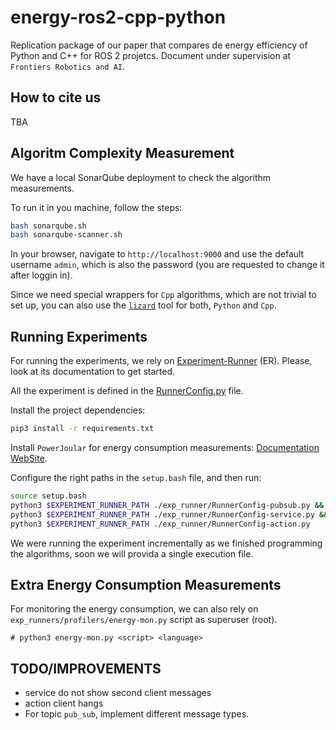 # energy-ros2-cpp-python
Replication package of our paper that compares de energy efficiency of Python and C++ for ROS 2 projetcs. Document under supervision at `Frontiers Robotics and AI`.

## How to cite us

TBA

## Algoritm Complexity Measurement

We have a local SonarQube deployment to check the algorithm measurements.

To run it in you machine, follow the steps:

```bash
bash sonarqube.sh
bash sonarqube-scanner.sh
```

In your browser, navigate to `http://localhost:9000` and use the default username `admin`, which is also the password (you are requested to change it after loggin in).

Since we need special wrappers for `Cpp` algorithms, which are not trivial to set up, you can also use the [`lizard`](https://ascl.net/1906.011) tool for both, `Python` and `Cpp`.

## Running Experiments

For running the experiments, we rely on [Experiment-Runner](https://github.com/S2-group/experiment-runner) (ER). Please, look at its documentation to get started.

All the experiment is defined in the [RunnerConfig.py](./exp-runner/RunnerConfig.py) file.

Install the project dependencies:

```bash
pip3 install -r requirements.txt
```

Install `PowerJoular` for energy consumption measurements: [Documentation WebSite](https://joular.github.io/powerjoular/guide/installation.html).

Configure the right paths in the `setup.bash` file, and then run:

```bash
source setup.bash
python3 $EXPERIMENT_RUNNER_PATH ./exp_runner/RunnerConfig-pubsub.py &&
python3 $EXPERIMENT_RUNNER_PATH ./exp_runner/RunnerConfig-service.py &&
python3 $EXPERIMENT_RUNNER_PATH ./exp_runner/RunnerConfig-action.py
```

We were running the experiment incrementally as we finished programming the algorithms, soon we will provida a single execution file.


## Extra Energy Consumption Measurements

For monitoring the energy consumption, we can also rely on `exp_runners/profilers/energy-mon.py` script as superuser (root).

```
# python3 energy-mon.py <script> <language>
```

## TODO/IMPROVEMENTS
- service do not show second client messages
- action client hangs
- For topic `pub_sub`, implement different message types.